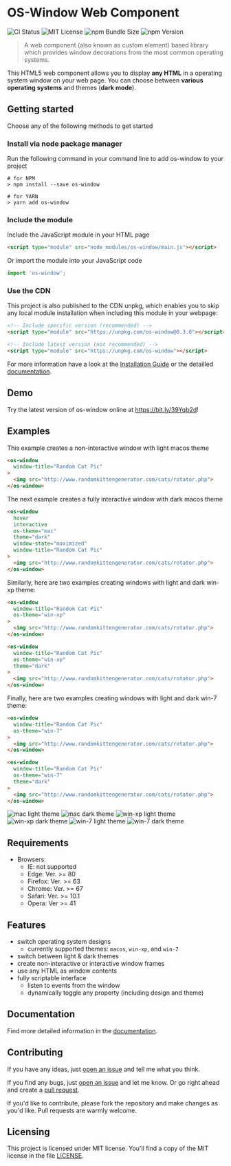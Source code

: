 # OS-Window Web Component
![CI Status](https://github.com/benjaminsattler/os-window/workflows/CI/badge.svg)
![MIT License](https://img.shields.io/github/license/benjaminsattler/os-window)
![npm Bundle Size](https://img.shields.io/bundlephobia/min/os-window)
![npm Version](https://img.shields.io/npm/v/os-window)

> A web component (also known as custom element) based library which provides window decorations from the most common operating systems.

This HTML5 web component allows you to display **any HTML** in a operating system window on your web page. You can choose between **various operating systems** and themes (**dark mode**).

## Getting started

Choose any of the following methods to get started

### Install via node package manager

Run the following command in your command line to add os-window to your project
```shell
# for NPM
> npm install --save os-window

# for YARN
> yarn add os-window
```

### Include the module

Include the JavaScript module in your HTML page
```html
<script type="module" src="node_modules/os-window/main.js"></script>
```

Or import the module into your JavaScript code
```javascript
import 'os-window';
```

### Use the CDN

This project is also published to the CDN unpkg, which enables you to skip any local module installation when including this module in your webpage:

```html
<!-- Include specific version (recommended) -->
<script type="module" src="https://unpkg.com/os-window@0.3.0"></script>

<!-- Include latest version (not recommended) -->
<script type="module" src="https://unpkg.com/os-window"></script>
```

For more information have a look at the [Installation Guide](./doc/installation.md) or the detailled [documentation](./doc/index.md).
## Demo

Try the latest version of os-window online at <a href="https://bit.ly/39Yqb2d" target="_blank">https://bit.ly/39Yqb2d</a>!

## Examples

This example creates a non-interactive window with light macos theme
```html
<os-window
  window-title="Random Cat Pic"
>
  <img src="http://www.randomkittengenerator.com/cats/rotator.php">
</os-window>
```

The next example creates a fully interactive window with dark macos theme
```html
<os-window
  hover
  interactive
  os-theme="mac"
  theme="dark"
  window-state="maximized"
  window-title="Random Cat Pic"
>
  <img src="http://www.randomkittengenerator.com/cats/rotator.php">
</os-window>
```

Similarly, here are two examples creating windows with light and dark win-xp theme:

```html
<os-window
  window-title="Random Cat Pic"
  os-theme="win-xp"
>
  <img src="http://www.randomkittengenerator.com/cats/rotator.php">
</os-window>

<os-window
  window-title="Random Cat Pic"
  os-theme="win-xp"
  theme="dark"
>
  <img src="http://www.randomkittengenerator.com/cats/rotator.php">
</os-window>
```

Finally, here are two examples creating windows with light and dark win-7 theme:

```html
<os-window
  window-title="Random Cat Pic"
  os-theme="win-7"
>
  <img src="http://www.randomkittengenerator.com/cats/rotator.php">
</os-window>

<os-window
  window-title="Random Cat Pic"
  os-theme="win-7"
  theme="dark"
>
  <img src="http://www.randomkittengenerator.com/cats/rotator.php">
</os-window>
```

![mac light theme](./doc/img/macos-light.png)
![mac dark theme](./doc/img/macos-dark.png)
![win-xp light theme](./doc/img/win-xp-light.png)
![win-xp dark theme](./doc/img/win-xp-dark.png)
![win-7 light theme](./doc/img/win-7-light.png)
![win-7 dark theme](./doc/img/win-7-dark.png)

## Requirements

  - Browsers:
    - IE: not supported
    - Edge: Ver. >= 80
    - Firefox: Ver. >= 63
    - Chrome: Ver. >= 67
    - Safari: Ver. >= 10.1
    - Opera: Ver >= 41

## Features

- switch operating system designs
  - currently supported themes: `macos`, `win-xp`, and `win-7`
- switch between light &amp; dark themes
- create non-interactive or interactive window frames
- use any HTML as window contents
- fully scriptable interface
  - listen to events from the window
  - dynamically toggle any property (including design and theme)

## Documentation

Find more detailed information in the [documentation](./doc/index.md).

## Contributing
If you have any ideas, just [open an issue][issues] and tell me what you think.

If you find any bugs, just [open an issue][issues] and let me know. Or go right ahead and create a [pull request][pulls].

If you'd like to contribute, please fork the repository and make changes as
you'd like. Pull requests are warmly welcome.

## Licensing

This project is licensed under MIT license. You'll find a copy of the MIT license in the file [LICENSE](LICENSE).

[issues]:https://github.com/benjaminsattler/os-window/issues/new
[pulls]:https://github.com/benjaminsattler/os-window/pulls
